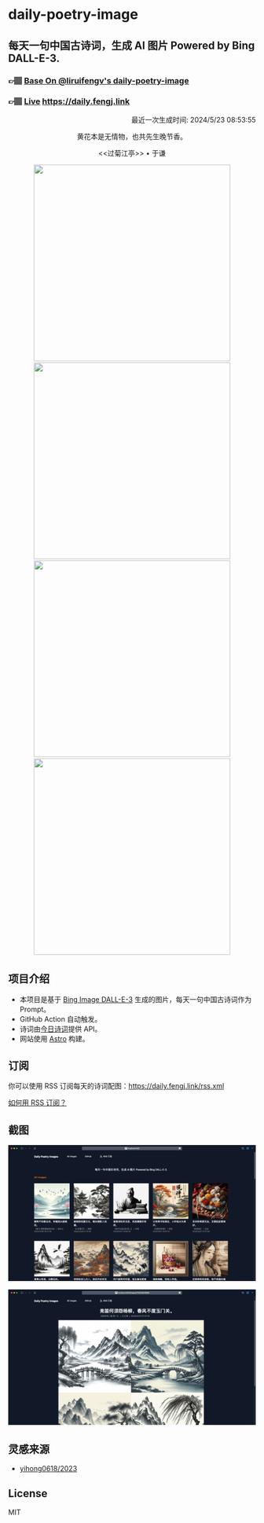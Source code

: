 
# daily-poetry-image

## 每天一句中国古诗词，生成 AI 图片 Powered by Bing DALL-E-3.

### 👉🏽 [Base On @liruifengv's daily-poetry-image](https://github.com/liruifengv/daily-poetry-image)

### 👉🏽 [Live](https://daily.fengj.link) https://daily.fengj.link

<p align="right">
  最近一次生成时间: 2024/5/23 08:53:55
</p>
<p align="center">
黄花本是无情物，也共先生晚节香。
</p>
<p align="center">
<<过菊江亭>> • 于谦
</p>
<p align="center">
<img src="https://tse3.mm.bing.net/th/id/OIG4.aEjzbT9F5oRTpbbGMCv3" height="400" width="400" />
<img src="https://tse3.mm.bing.net/th/id/OIG4.C9W0I3YWrIL89X.lXXXn" height="400" width="400" />
<img src="https://tse1.mm.bing.net/th/id/OIG4.lX.Ugsr7xTtsINpqkrWf" height="400" width="400" />
<img src="https://tse1.mm.bing.net/th/id/OIG4.SO7Phv6XLrRpj8RUAMEx" height="400" width="400" />
</p>

## 项目介绍

-   本项目是基于 [Bing Image DALL-E-3](https://www.bing.com/images/create) 生成的图片，每天一句中国古诗词作为 Prompt。
-   GitHub Action 自动触发。
-   诗词由[今日诗词](https://www.jinrishici.com/)提供 API。
-   网站使用 [Astro](https://astro.build) 构建。

## 订阅

你可以使用 RSS 订阅每天的诗词配图：https://daily.fengj.link/rss.xml

[如何用 RSS 订阅？](https://zhuanlan.zhihu.com/p/55026716)

## 截图

![图片列表](./screenshots/Snipaste_2023-12-28_21-00-26.png)

![图片详情](./screenshots/Snipaste_2023-12-28_21-00-53.png)

## 灵感来源

-   [yihong0618/2023](https://github.com/yihong0618/2023)

## License

MIT
